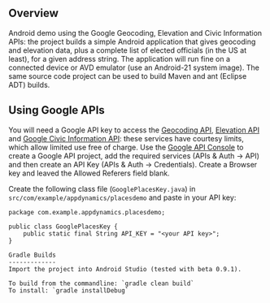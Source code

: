 Overview
--------
Android demo using the Google Geocoding, Elevation and Civic Information APIs: the project builds a simple Android application that gives geocoding and elevation data, plus a complete list of elected officials (in the US at least), for a given address string. The application will run fine on a connected device or AVD emulator (use an Android-21 system image). The same source code project can be used to build Maven and ant (Eclipse ADT) builds.  

Using Google APIs
-----------------
You will need a Google API key to access the [Geocoding API](https://developers.google.com/maps/documentation/geocoding/), [Elevation API](https://developers.google.com/maps/documentation/elevation/) and [Google Civic Information API](https://developers.google.com/civic-information/): these services have courtesy limits, which allow limited use free of charge. Use the [Google API Console](https://code.google.com/apis/console) to create a Google API project, add the required services (APIs & Auth -> API) and then create an API Key (APIs & Auth -> Credentials). Create a Browser key and leaved the Allowed Referers field blank.

Create the following class file (`GooglePlacesKey.java`) in `src/com/example/appdynamics/placesdemo` and paste in your API key:
```
package com.example.appdynamics.placesdemo;

public class GooglePlacesKey {
    public static final String API_KEY = "<your API key>";
}

Gradle Builds
-------------
Import the project into Android Studio (tested with beta 0.9.1).  

To build from the commandline: `gradle clean build`
To install: `gradle installDebug`
